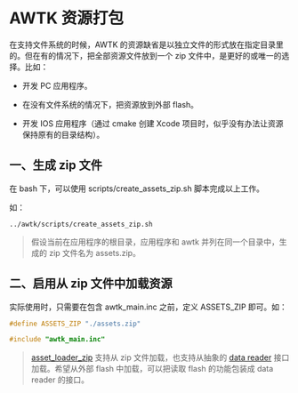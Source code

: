 
# AWTK 资源打包

在支持文件系统的时候，AWTK 的资源缺省是以独立文件的形式放在指定目录里的。但在有的情况下，把全部资源文件放到一个 zip 文件中，是更好的或唯一的选择。比如：

* 开发 PC 应用程序。

* 在没有文件系统的情况下，把资源放到外部 flash。

* 开发 IOS 应用程序（通过 cmake 创建 Xcode 项目时，似乎没有办法让资源保持原有的目录结构）。

## 一、生成 zip 文件

在 bash 下，可以使用 scripts/create_assets_zip.sh 脚本完成以上工作。

如：

```
../awtk/scripts/create_assets_zip.sh
```

> 假设当前在应用程序的根目录，应用程序和 awtk 并列在同一个目录中，生成的 zip 文件名为 assets.zip。

## 二、启用从 zip 文件中加载资源

实际使用时，只需要在包含 awtk_main.inc 之前，定义 ASSETS_ZIP 即可。如：

```c
#define ASSETS_ZIP "./assets.zip"

#include "awtk_main.inc"
```

> [asset\_loader\_zip](https://github.com/zlgopen/awtk/blob/master/src/base/asset_loader_zip.h) 支持从 zip 文件加载，也支持从抽象的 [data reader](https://github.com/zlgopen/awtk/blob/master/src/tkc/data_reader.h) 接口加载。希望从外部 flash 中加载，可以把读取 flash 的功能包装成 data reader 的接口。
